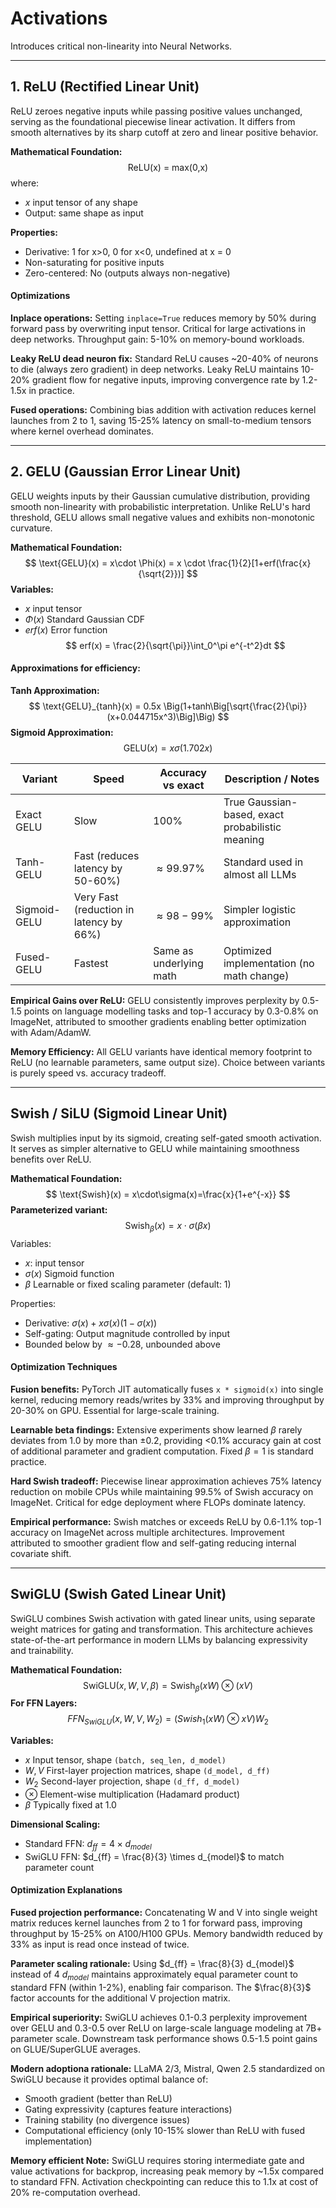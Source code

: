 # Activations

Introduces critical non-linearity into Neural Networks.

---
## 1. ReLU (Rectified Linear Unit)

ReLU zeroes negative inputs while passing positive values unchanged, serving as the foundational piecewise linear activation. 
It differs from smooth alternatives by its sharp cutoff at zero and linear positive behavior.

**Mathematical Foundation:**
$$
\text{ReLU(x) = max(0,x)}
$$
where:
- $x$ input tensor of any shape
- Output: same shape as input

**Properties:**
- Derivative: 1 for x>0, 0 for x<0, undefined at x = 0
- Non-saturating for positive inputs
- Zero-centered: No (outputs always non-negative)

#### Optimizations

**Inplace operations:** Setting `inplace=True` reduces memory by 50% during forward pass by overwriting input tensor. Critical for large activations in deep networks. Throughput gain: 5-10% on memory-bound workloads.

**Leaky ReLU dead neuron fix:** Standard ReLU causes ~20-40% of neurons to die (always zero gradient) in deep networks. Leaky ReLU maintains 10-20% gradient flow for negative inputs, improving convergence rate by 1.2-1.5x in practice.

**Fused operations:** Combining bias addition with activation reduces kernel launches from 2 to 1, saving 15-25% latency on small-to-medium tensors where kernel overhead dominates.

---
## 2. GELU (Gaussian Error Linear Unit)

GELU weights inputs by their Gaussian cumulative distribution, providing smooth non-linearity with probabilistic interpretation. 
Unlike ReLU's hard threshold, GELU allows small negative values and exhibits non-monotonic curvature. 

**Mathematical Foundation:**
$$
\text{GELU}(x) = x\cdot \Phi(x) = x \cdot \frac{1}{2}[1+erf(\frac{x}{\sqrt{2}})]
$$
**Variables:**
- $x$ input tensor
- $\Phi(x)$ Standard Gaussian CDF
- $erf(x)$ Error function
$$
erf(x) = \frac{2}{\sqrt{\pi}}\int_0^\pi e^{-t^2}dt
$$

#### Approximations for efficiency:

**Tanh Approximation:**
$$
\text{GELU}_{tanh}(x) = 0.5x
\Big(1+tanh\Big[\sqrt{\frac{2}{\pi}}(x+0.044715x^3)\Big]\Big)
$$
**Sigmoid Approximation:**
$$
\text{GELU}(x) = x\sigma(1.702x)
$$

| Variant      | Speed                                   | Accuracy vs exact       | Description / Notes                              |
| ------------ | --------------------------------------- | ----------------------- | ------------------------------------------------ |
| Exact GELU   | Slow                                    | 100%                    | True Gaussian-based, exact probabilistic meaning |
| Tanh-GELU    | Fast (reduces latency by 50-60%)        | $\approx99.97\%$        | Standard used in almost all LLMs                 |
| Sigmoid-GELU | Very Fast (reduction in latency by 66%) | $\approx98-99\%$        | Simpler logistic approximation                   |
| Fused-GELU   | Fastest                                 | Same as underlying math | Optimized implementation (no math change)        |

**Empirical Gains over ReLU:** GELU consistently improves perplexity by 0.5-1.5 points on language modelling tasks and top-1 accuracy by 0.3-0.8% on ImageNet, attributed to smoother gradients enabling better optimization with Adam/AdamW.

**Memory Efficiency:** All GELU variants have identical memory footprint to ReLU (no learnable parameters, same output size). Choice between variants is purely speed vs. accuracy tradeoff.


---
## Swish / SiLU (Sigmoid Linear Unit)

Swish multiplies input by its sigmoid, creating self-gated smooth activation. It serves as simpler alternative to GELU while maintaining smoothness benefits over ReLU.

**Mathematical Foundation:**
$$
\text{Swish}(x) = x\cdot\sigma(x)=\frac{x}{1+e^{-x}}
$$
**Parameterized variant:**
$$
\text{Swish}_{\beta}(x) = x\cdot\sigma(\beta x)
$$
Variables:
- $x$: input tensor
- $\sigma(x)$ Sigmoid function
- $\beta$ Learnable or fixed scaling parameter (default: 1)

Properties:
- Derivative: $\sigma(x) + x\sigma(x)(1-\sigma(x))$ 
- Self-gating: Output magnitude controlled by input
- Bounded below by $\approx - 0.28$, unbounded above

#### Optimization Techniques

**Fusion benefits:** PyTorch JIT automatically fuses `x * sigmoid(x)` into single kernel, reducing memory reads/writes by 33% and improving throughput by 20-30% on GPU. Essential for large-scale training.

**Learnable beta findings:** Extensive experiments show learned $\beta$ rarely deviates from 1.0 by more than $\pm0.2$, providing <0.1% accuracy gain at cost of additional parameter and gradient computation. Fixed $\beta = 1$ is standard practice. 

**Hard Swish tradeoff:** Piecewise linear approximation achieves 75% latency reduction on mobile CPUs while maintaining 99.5% of Swish accuracy on ImageNet. Critical for edge deployment where FLOPs dominate latency. 

**Empirical performance:** Swish matches or exceeds ReLU by 0.6-1.1% top-1 accuracy on ImageNet across multiple architectures. Improvement attributed to smoother gradient flow and self-gating reducing internal covariate shift. 

---
## SwiGLU (Swish Gated Linear Unit)

SwiGLU combines Swish activation with gated linear units, using separate weight matrices for gating and transformation. This architecture achieves state-of-the-art performance in modern LLMs by balancing expressivity and trainability. 

**Mathematical Foundation:**
$$
\text{SwiGLU}(x, W, V, \beta) = \text{Swish}_\beta(xW)\otimes (xV)
$$
**For FFN Layers:**
$$
FFN_{SwiGLU}(x, W, V, W_2) = (Swish_1(xW)\otimes xV)W_2
$$

**Variables:**
- $x$ Input tensor, shape `(batch, seq_len, d_model)`
- $W, V$ First-layer projection matrices, shape `(d_model, d_ff)`
- $W_2$ Second-layer projection, shape `(d_ff, d_model)`
- $\otimes$ Element-wise multiplication (Hadamard product)
- $\beta$ Typically fixed at 1.0

**Dimensional Scaling:**
- Standard FFN: $d_{ff} = 4 \times d_{model}$ 
- SwiGLU FFN: $d_{ff} = \frac{8}{3} \times d_{model}$ to match parameter count

#### Optimization Explanations

**Fused projection performance:** Concatenating W and V into single weight matrix reduces kernel launches from 2 to 1 for forward pass, improving throughput by 15-25% on A100/H100 GPUs. Memory bandwidth reduced by 33% as input is read once instead of twice.

**Parameter scaling rationale:** Using $d_{ff} = \frac{8}{3} d_{model}$ instead of 4 $d_{model}$ maintains approximately equal parameter count to standard FFN (within 1-2%), enabling fair comparison. The $\frac{8}{3}$ factor accounts for the additional V projection matrix.

**Empirical superiority:** SwiGLU achieves 0.1-0.3 perplexity improvement over GELU and 0.3-0.5 over ReLU on large-scale language modeling at 7B+ parameter scale. Downstream task performance shows 0.5-1.5 point gains on GLUE/SuperGLUE averages. 

**Modern adoptiona rationale:** LLaMA 2/3, Mistral, Qwen 2.5 standardized on SwiGLU because it provides optimal balance of:
- Smooth gradient (better than ReLU)
- Gating expressivity (captures feature interactions)
- Training stability (no divergence issues)
- Computational efficiency (only 10-15% slower than ReLU with fused implementation)

**Memory efficient Note:** SwiGLU requires storing intermediate gate and value activations for backprop, increasing peak memory by ~1.5x compared to standard FFN. Activation checkpointing can reduce this to 1.1x at cost of 20% re-computation overhead. 
